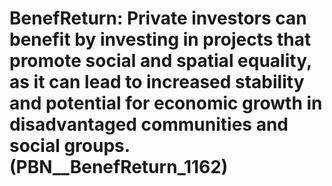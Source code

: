 # BenefReturn: __Private investors can benefit by investing in projects that promote social and spatial equality, as it can lead to increased stability and potential for economic growth in disadvantaged communities and social groups.__ (PBN__BenefReturn_1162)


